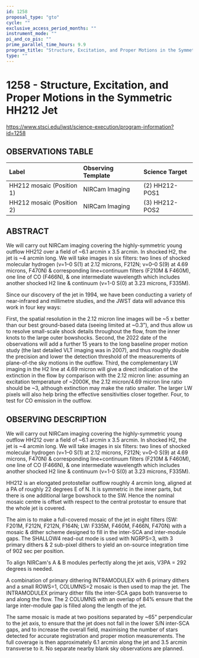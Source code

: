 ```yaml
---
id: 1258
proposal_type: "gto"
cycle: ""
exclusive_access_period_months: ""
instrument_mode: ""
pi_and_co_pis: ""
prime_parallel_time_hours: 9.9
program_title: "Structure, Excitation, and Proper Motions in the Symmetric HH212 Jet"
type: ""
---
```

# 1258 - Structure, Excitation, and Proper Motions in the Symmetric HH212 Jet
https://www.stsci.edu/jwst/science-execution/program-information?id=1258
## OBSERVATIONS TABLE
| Label                      | Observing Template | Science Target |
| :------------------------- | :----------------- | :------------- |
| HH212 mosaic (Position 1)  | NIRCam Imaging     | (2) HH212-POS1 |
| HH212 mosaic (Position 2)  | NIRCam Imaging     | (3) HH212-POS2 |

## ABSTRACT

We will carry out NIRCam imaging covering the highly-symmetric young outflow HH212 over a field of ~6.1 arcmin x 3.5 arcmin. In shocked H2, the jet is ~4 arcmin long. We will take images in six filters: two lines of shocked molecular hydrogen (v=1–0 S(1) at 2.12 microns, F212N; v=0–0 S(9) at 4.69 microns, F470N) & corresponding line+continuum filters (F210M & F460M), one line of CO (F466N), & one intermediate wavelength which includes another shocked H2 line & continuum (v=1-0 S(0) at 3.23 microns, F335M).

Since our discovery of the jet in 1994, we have been conducting a variety of near-infrared and millimetre studies, and the JWST data will advance this work in four key ways:

First, the spatial resolution in the 2.12 micron line images will be ~5 x better than our best ground-based data (seeing limited at ~0.3”), and thus allow us to resolve small-scale shock details throughout the flow, from the inner knots to the large outer bowshocks.
Second, the 2022 date of the observations will add a further 15 years to the long baseline proper motion study (the last detailed VLT imaging was in 2007), and thus roughly double the precision and lower the detection threshold of the measurements of plane-of-the sky motions in the outflow.
Third, the complementary LW imaging in the H2 line at 4.69 micron will give a direct indication of the extinction in the flow by comparison with the 2.12 micron line: assuming an excitation temperature of ~2000K, the 2.12 micron/4.69 micron line ratio should be ~3, although extinction may make the ratio smaller. The larger LW pixels will also help bring the effective sensitivities closer together.
Four, to test for CO emission in the outflow.

## OBSERVING DESCRIPTION

We will carry out NIRCam imaging covering the highly-symmetric young outflow HH212 over a field of ~6.1 arcmin x 3.5 arcmin. In shocked H2, the jet is ~4 arcmin long. We will take images in six filters: two lines of shocked molecular hydrogen (v=1–0 S(1) at 2.12 microns, F212N; v=0–0 S(9) at 4.69 microns, F470N) & corresponding line+continuum filters (F210M & F460M), one line of CO (F466N), & one intermediate wavelength which includes another shocked H2 line & continuum (v=1-0 S(0) at 3.23 microns, F335M).

HH212 is an elongated protostellar outflow roughly 4 arcmin long, aligned at a PA of roughly 22 degrees E of N. It is symmetric in the inner parts, but there is one additional large bowshock to the SW. Hence the nominal mosaic centre is offset with respect to the central protostar to ensure that the whole jet is covered.

The aim is to make a full-covered mosaic of the jet in eight filters (SW: F201M, F212N, F212N, F164N; LW: F335M, F460M, F466N, F470N) with a mosaic & dither scheme designed to fill in the inter-SCA and inter-module gaps. The SHALLOW4 read-out mode is used with NGRPS=3, with 3 primary dithers & 2 sub-pixel dithers to yield an on-source integration time of 902 sec per position.

To align NIRCam's A & B modules perfectly along the jet axis, V3PA = 292 degrees is needed.

A combination of primary dithering INTRAMODULEX with 6 primary dithers and a small ROWS=1, COLUMNS=2 mosaic is then used to map the jet. The INTRAMODULEX primary dither fills the inter-SCA gaps both transverse to and along the flow. The 2 COLUMNS with an overlap of 84% ensure that the large inter-module gap is filled along the length of the jet.

The same mosaic is made at two positions separated by ~65" perpendicular to the jet axis, to ensure that the jet does not fall in the lower S/N inter-SCA gaps, and to increase the overall field, maximising the number of stars detected for accurate registration and proper motion measurements. The full coverage is then approximately 6.1 arcmin along the jet and 3.5 arcmin transverse to it.
No separate nearby blank sky observations are planned.